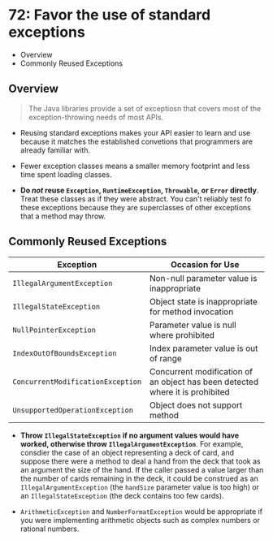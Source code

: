 # 72: Favor the use of standard exceptions

* Overview
* Commonly Reused Exceptions

## Overview

> The Java libraries provide a set of exceptiosn that covers most of the exception-throwing needs of most APIs.

* Reusing standard exceptions makes your API easier to learn and use because it matches the established convetions that programmers are already familiar with.

* Fewer exception classes means a smaller memory footprint and less time spent loading classes.

* **Do _not_ reuse `Exception`, `RuntimeException`, `Throwable`, or `Error` directly**. Treat these classes as if they were abstract. You can't reliably test fo these exceptions because they are superclasses of other exceptions that a method may throw.

## Commonly Reused Exceptions

| Exception                         | Occasion for Use                                                              |
|-----------------------------------|-------------------------------------------------------------------------------|
| `IllegalArgumentException`        | Non-null parameter value is inappropriate                                     |
| `IllegalStateException`           | Object state is inappropriate for method invocation                           |
| `NullPointerException`            | Parameter value is null where prohibited                                      |
| `IndexOutOfBoundsException`       | Index parameter value is out of range                                         |
| `ConcurrentModificationException` | Concurrent modification of an object has been detected where it is prohibited |
| `UnsupportedOperationException`   | Object does not support method                                                |

* **Throw `IllegalStateException` if no argument values would have worked, otherwise throw `IllegalArgumentException`**. For example, consdier the case of an object representing a deck of card, and suppose there were a method to deal a hand from the deck that took as an argument the size of the hand. If the caller passed a value larger than the number of cards remaining in the deck, it could be construed as an `IllegalArgumentException` (the `handSize` parameter value is too high) or an `IllegalStateException` (the deck contains too few cards).

* `ArithmeticException` and `NumberFormatException` would be appropriate if you were implementing arithmetic objects such as complex numbers or rational numbers.
